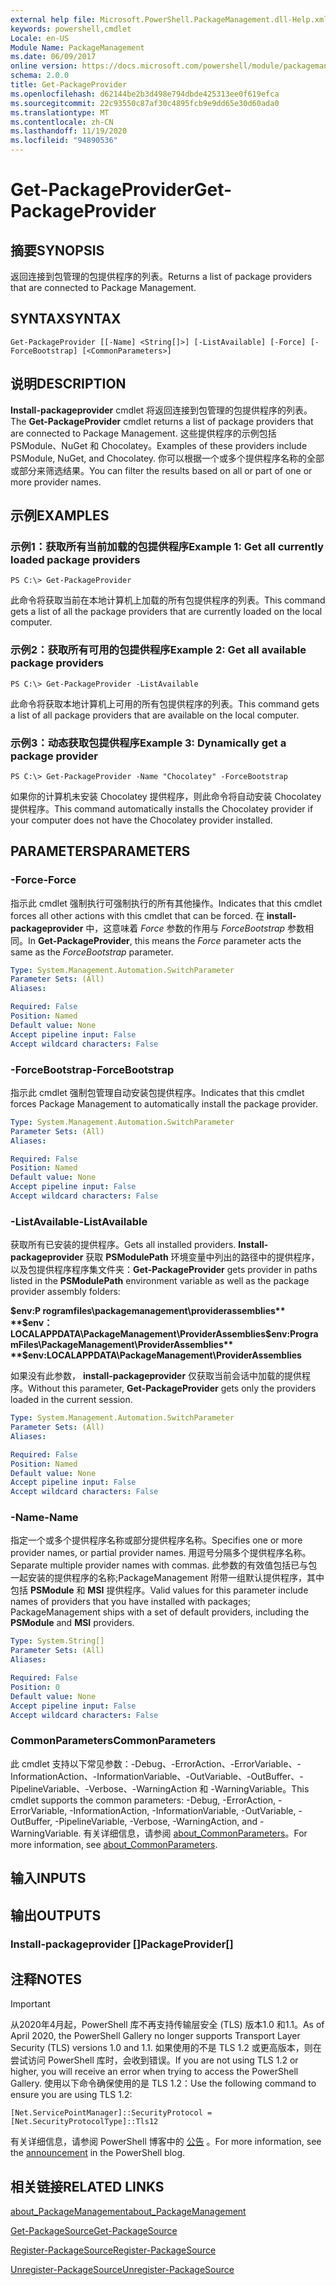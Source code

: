 ```yaml
---
external help file: Microsoft.PowerShell.PackageManagement.dll-Help.xml
keywords: powershell,cmdlet
Locale: en-US
Module Name: PackageManagement
ms.date: 06/09/2017
online version: https://docs.microsoft.com/powershell/module/packagemanagement/get-packageprovider?view=powershell-7&WT.mc_id=ps-gethelp
schema: 2.0.0
title: Get-PackageProvider
ms.openlocfilehash: d62144be2b3d498e794dbde425313ee0f619efca
ms.sourcegitcommit: 22c93550c87af30c4895fcb9e9dd65e30d60ada0
ms.translationtype: MT
ms.contentlocale: zh-CN
ms.lasthandoff: 11/19/2020
ms.locfileid: "94890536"
---
```

# <span data-ttu-id="92896-103">Get-PackageProvider</span><span class="sxs-lookup"><span data-stu-id="92896-103">Get-PackageProvider</span></span>

## <span data-ttu-id="92896-104">摘要</span><span class="sxs-lookup"><span data-stu-id="92896-104">SYNOPSIS</span></span>
<span data-ttu-id="92896-105">返回连接到包管理的包提供程序的列表。</span><span class="sxs-lookup"><span data-stu-id="92896-105">Returns a list of package providers that are connected to Package Management.</span></span>

## <span data-ttu-id="92896-106">SYNTAX</span><span class="sxs-lookup"><span data-stu-id="92896-106">SYNTAX</span></span>

```
Get-PackageProvider [[-Name] <String[]>] [-ListAvailable] [-Force] [-ForceBootstrap] [<CommonParameters>]
```

## <span data-ttu-id="92896-107">说明</span><span class="sxs-lookup"><span data-stu-id="92896-107">DESCRIPTION</span></span>

<span data-ttu-id="92896-108">**Install-packageprovider** cmdlet 将返回连接到包管理的包提供程序的列表。</span><span class="sxs-lookup"><span data-stu-id="92896-108">The **Get-PackageProvider** cmdlet returns a list of package providers that are connected to Package Management.</span></span>
<span data-ttu-id="92896-109">这些提供程序的示例包括 PSModule、NuGet 和 Chocolatey。</span><span class="sxs-lookup"><span data-stu-id="92896-109">Examples of these providers include PSModule, NuGet, and Chocolatey.</span></span>
<span data-ttu-id="92896-110">你可以根据一个或多个提供程序名称的全部或部分来筛选结果。</span><span class="sxs-lookup"><span data-stu-id="92896-110">You can filter the results based on all or part of one or more provider names.</span></span>

## <span data-ttu-id="92896-111">示例</span><span class="sxs-lookup"><span data-stu-id="92896-111">EXAMPLES</span></span>

### <span data-ttu-id="92896-112">示例1：获取所有当前加载的包提供程序</span><span class="sxs-lookup"><span data-stu-id="92896-112">Example 1: Get all currently loaded package providers</span></span>

```
PS C:\> Get-PackageProvider
```

<span data-ttu-id="92896-113">此命令将获取当前在本地计算机上加载的所有包提供程序的列表。</span><span class="sxs-lookup"><span data-stu-id="92896-113">This command gets a list of all the package providers that are currently loaded on the local computer.</span></span>

### <span data-ttu-id="92896-114">示例2：获取所有可用的包提供程序</span><span class="sxs-lookup"><span data-stu-id="92896-114">Example 2: Get all available package providers</span></span>

```
PS C:\> Get-PackageProvider -ListAvailable
```

<span data-ttu-id="92896-115">此命令将获取本地计算机上可用的所有包提供程序的列表。</span><span class="sxs-lookup"><span data-stu-id="92896-115">This command gets a list of all package providers that are available on the local computer.</span></span>

### <span data-ttu-id="92896-116">示例3：动态获取包提供程序</span><span class="sxs-lookup"><span data-stu-id="92896-116">Example 3: Dynamically get a package provider</span></span>

```
PS C:\> Get-PackageProvider -Name "Chocolatey" -ForceBootstrap
```

<span data-ttu-id="92896-117">如果你的计算机未安装 Chocolatey 提供程序，则此命令将自动安装 Chocolatey 提供程序。</span><span class="sxs-lookup"><span data-stu-id="92896-117">This command automatically installs the Chocolatey provider if your computer does not have the Chocolatey provider installed.</span></span>

## <span data-ttu-id="92896-118">PARAMETERS</span><span class="sxs-lookup"><span data-stu-id="92896-118">PARAMETERS</span></span>

### <span data-ttu-id="92896-119">-Force</span><span class="sxs-lookup"><span data-stu-id="92896-119">-Force</span></span>

<span data-ttu-id="92896-120">指示此 cmdlet 强制执行可强制执行的所有其他操作。</span><span class="sxs-lookup"><span data-stu-id="92896-120">Indicates that this cmdlet forces all other actions with this cmdlet that can be forced.</span></span>
<span data-ttu-id="92896-121">在 **install-packageprovider** 中，这意味着 *Force* 参数的作用与 *ForceBootstrap* 参数相同。</span><span class="sxs-lookup"><span data-stu-id="92896-121">In **Get-PackageProvider**, this means the *Force* parameter acts the same as the *ForceBootstrap* parameter.</span></span>

```yaml
Type: System.Management.Automation.SwitchParameter
Parameter Sets: (All)
Aliases:

Required: False
Position: Named
Default value: None
Accept pipeline input: False
Accept wildcard characters: False
```

### <span data-ttu-id="92896-122">-ForceBootstrap</span><span class="sxs-lookup"><span data-stu-id="92896-122">-ForceBootstrap</span></span>

<span data-ttu-id="92896-123">指示此 cmdlet 强制包管理自动安装包提供程序。</span><span class="sxs-lookup"><span data-stu-id="92896-123">Indicates that this cmdlet forces Package Management to automatically install the package provider.</span></span>

```yaml
Type: System.Management.Automation.SwitchParameter
Parameter Sets: (All)
Aliases:

Required: False
Position: Named
Default value: None
Accept pipeline input: False
Accept wildcard characters: False
```

### <span data-ttu-id="92896-124">-ListAvailable</span><span class="sxs-lookup"><span data-stu-id="92896-124">-ListAvailable</span></span>

<span data-ttu-id="92896-125">获取所有已安装的提供程序。</span><span class="sxs-lookup"><span data-stu-id="92896-125">Gets all installed providers.</span></span>
<span data-ttu-id="92896-126">**Install-packageprovider** 获取 **PSModulePath** 环境变量中列出的路径中的提供程序，以及包提供程序程序集文件夹：</span><span class="sxs-lookup"><span data-stu-id="92896-126">**Get-PackageProvider** gets provider in paths listed in the **PSModulePath** environment variable as well as the package provider assembly folders:</span></span>

<span data-ttu-id="92896-127">**$env:P rogramfiles\packagemanagement\providerassemblies** **$env： LOCALAPPDATA\PackageManagement\ProviderAssemblies**</span><span class="sxs-lookup"><span data-stu-id="92896-127">**$env:ProgramFiles\PackageManagement\ProviderAssemblies** **$env:LOCALAPPDATA\PackageManagement\ProviderAssemblies**</span></span>

<span data-ttu-id="92896-128">如果没有此参数， **install-packageprovider** 仅获取当前会话中加载的提供程序。</span><span class="sxs-lookup"><span data-stu-id="92896-128">Without this parameter, **Get-PackageProvider** gets only the providers loaded in the current session.</span></span>

```yaml
Type: System.Management.Automation.SwitchParameter
Parameter Sets: (All)
Aliases:

Required: False
Position: Named
Default value: None
Accept pipeline input: False
Accept wildcard characters: False
```

### <span data-ttu-id="92896-129">-Name</span><span class="sxs-lookup"><span data-stu-id="92896-129">-Name</span></span>

<span data-ttu-id="92896-130">指定一个或多个提供程序名称或部分提供程序名称。</span><span class="sxs-lookup"><span data-stu-id="92896-130">Specifies one or more provider names, or partial provider names.</span></span>
<span data-ttu-id="92896-131">用逗号分隔多个提供程序名称。</span><span class="sxs-lookup"><span data-stu-id="92896-131">Separate multiple provider names with commas.</span></span>
<span data-ttu-id="92896-132">此参数的有效值包括已与包一起安装的提供程序的名称;PackageManagement 附带一组默认提供程序，其中包括 **PSModule** 和 **MSI** 提供程序。</span><span class="sxs-lookup"><span data-stu-id="92896-132">Valid values for this parameter include names of providers that you have installed with packages; PackageManagement ships with a set of default providers, including the **PSModule** and **MSI** providers.</span></span>

```yaml
Type: System.String[]
Parameter Sets: (All)
Aliases:

Required: False
Position: 0
Default value: None
Accept pipeline input: False
Accept wildcard characters: False
```

### <span data-ttu-id="92896-133">CommonParameters</span><span class="sxs-lookup"><span data-stu-id="92896-133">CommonParameters</span></span>

<span data-ttu-id="92896-134">此 cmdlet 支持以下常见参数：-Debug、-ErrorAction、-ErrorVariable、-InformationAction、-InformationVariable、-OutVariable、-OutBuffer、-PipelineVariable、-Verbose、-WarningAction 和 -WarningVariable。</span><span class="sxs-lookup"><span data-stu-id="92896-134">This cmdlet supports the common parameters: -Debug, -ErrorAction, -ErrorVariable, -InformationAction, -InformationVariable, -OutVariable, -OutBuffer, -PipelineVariable, -Verbose, -WarningAction, and -WarningVariable.</span></span> <span data-ttu-id="92896-135">有关详细信息，请参阅 [about_CommonParameters](https://go.microsoft.com/fwlink/?LinkID=113216)。</span><span class="sxs-lookup"><span data-stu-id="92896-135">For more information, see [about_CommonParameters](https://go.microsoft.com/fwlink/?LinkID=113216).</span></span>

## <span data-ttu-id="92896-136">输入</span><span class="sxs-lookup"><span data-stu-id="92896-136">INPUTS</span></span>

## <span data-ttu-id="92896-137">输出</span><span class="sxs-lookup"><span data-stu-id="92896-137">OUTPUTS</span></span>

### <span data-ttu-id="92896-138">Install-packageprovider []</span><span class="sxs-lookup"><span data-stu-id="92896-138">PackageProvider[]</span></span>

## <span data-ttu-id="92896-139">注释</span><span class="sxs-lookup"><span data-stu-id="92896-139">NOTES</span></span>

> [!IMPORTANT]
> <span data-ttu-id="92896-140">从2020年4月起，PowerShell 库不再支持传输层安全 (TLS) 版本1.0 和1.1。</span><span class="sxs-lookup"><span data-stu-id="92896-140">As of April 2020, the PowerShell Gallery no longer supports Transport Layer Security (TLS) versions 1.0 and 1.1.</span></span> <span data-ttu-id="92896-141">如果使用的不是 TLS 1.2 或更高版本，则在尝试访问 PowerShell 库时，会收到错误。</span><span class="sxs-lookup"><span data-stu-id="92896-141">If you are not using TLS 1.2 or higher, you will receive an error when trying to access the PowerShell Gallery.</span></span> <span data-ttu-id="92896-142">使用以下命令确保使用的是 TLS 1.2：</span><span class="sxs-lookup"><span data-stu-id="92896-142">Use the following command to ensure you are using TLS 1.2:</span></span>
>
> `[Net.ServicePointManager]::SecurityProtocol = [Net.SecurityProtocolType]::Tls12`
>
> <span data-ttu-id="92896-143">有关详细信息，请参阅 PowerShell 博客中的 [公告](https://devblogs.microsoft.com/powershell/powershell-gallery-tls-support/) 。</span><span class="sxs-lookup"><span data-stu-id="92896-143">For more information, see the [announcement](https://devblogs.microsoft.com/powershell/powershell-gallery-tls-support/) in the PowerShell blog.</span></span>

## <span data-ttu-id="92896-144">相关链接</span><span class="sxs-lookup"><span data-stu-id="92896-144">RELATED LINKS</span></span>

[<span data-ttu-id="92896-145">about_PackageManagement</span><span class="sxs-lookup"><span data-stu-id="92896-145">about_PackageManagement</span></span>](../Microsoft.PowerShell.Core/About/about_PackageManagement.md)

[<span data-ttu-id="92896-146">Get-PackageSource</span><span class="sxs-lookup"><span data-stu-id="92896-146">Get-PackageSource</span></span>](Get-PackageSource.md)

[<span data-ttu-id="92896-147">Register-PackageSource</span><span class="sxs-lookup"><span data-stu-id="92896-147">Register-PackageSource</span></span>](Register-PackageSource.md)

[<span data-ttu-id="92896-148">Unregister-PackageSource</span><span class="sxs-lookup"><span data-stu-id="92896-148">Unregister-PackageSource</span></span>](Unregister-PackageSource.md)
